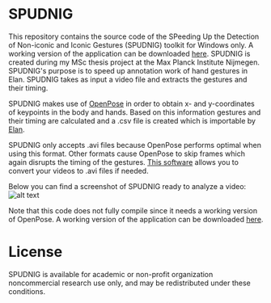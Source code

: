 # SPUDNIG
This repository contains the source code of the SPeeding Up the Detection of Non-iconic and Iconic Gestures (SPUDNIG) toolkit for Windows only. A working version of the application can be downloaded [here](https://osf.io/7c9t2/). SPUDNIG is created during my MSc thesis project at the Max Planck Institute Nijmegen. SPUDNIG's purpose is to speed up annotation work of hand gestures in Elan. SPUDNIG takes as input a video file and extracts the gestures and their timing.

SPUDNIG makes use of [OpenPose](https://github.com/CMU-Perceptual-Computing-Lab/openpose) in order to obtain x- and y-coordinates of keypoints in the body and hands. Based on this information gestures and their timing are calculated and a .csv file is created which is importable by [Elan](https://tla.mpi.nl/tools/tla-tools/elan/).

SPUDNIG only accepts .avi files because OpenPose performs optimal when using this format. Other formats cause OpenPose to skip frames which again disrupts the timing of the gestures. [This software](https://www.any-video-converter.com/products/for_video_free/) allows you to convert your videos to .avi files if needed.


Below you can find a screenshot of SPUDNIG ready to analyze a video:
![alt text](https://github.com/jorrip/SPUDNIG/blob/master/Screenshot.png)

Note that this code does not fully compile since it needs a working version of OpenPose. A working version of the application can be downloaded [here](https://osf.io/7c9t2/).

# License
SPUDNIG is available for academic or non-profit organization noncommercial research use only, and may be redistributed under these conditions.
